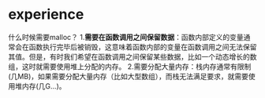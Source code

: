 # experience

什么时候需要malloc？
1.**需要在函数调用之间保留数据**：函数内部定义的变量通常会在函数执行完毕后被销毁，这意味着函数内部的变量在函数调用之间无法保留其值。但是，有时我们希望在函数调用之间保留某些数据，比如一个动态增长的数组，这时就需要使用堆上分配的内存。
2.需要分配大量内存：栈内存通常有限制(几MB)，如果需要分配大量内存（比如大型数组），而栈无法满足要求，就需要使用堆内存(几G...)。
